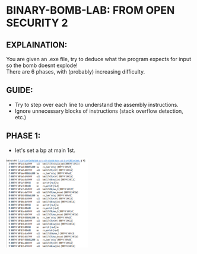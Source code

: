 # BINARY-BOMB-LAB: FROM OPEN SECURITY 2
## EXPLAINATION:
You are given an .exe file, try to deduce what the program expects for input so the bomb doesnt explode! <br/>
There are 6 phases, with (probably) increasing difficulty.<br/>

## GUIDE:
- Try to step over each line to understand the assembly instructions.
- Ignore unnecessary blocks of instructions (stack overflow detection, etc.)

## PHASE 1:
- let's set a bp at main 1st. <br/>
<p>
    <img src="main_funct.png" width="220" height="240" />
</p>
